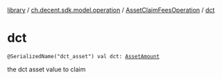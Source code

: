 [library](../../index.md) / [ch.decent.sdk.model.operation](../index.md) / [AssetClaimFeesOperation](index.md) / [dct](./dct.md)

# dct

`@SerializedName("dct_asset") val dct: `[`AssetAmount`](../../ch.decent.sdk.model/-asset-amount/index.md)

the dct asset value to claim

